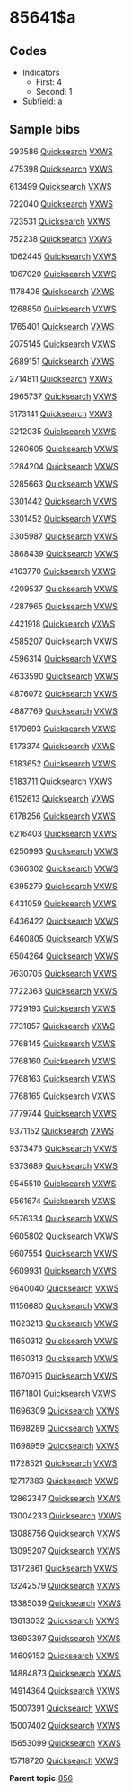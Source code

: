 # 85641$a

## Codes

-   Indicators
    -   First: 4
    -   Second: 1
-   Subfield: a

## Sample bibs

293586 [Quicksearch](https://search.library.yale.edu/catalog/293586) [VXWS](http://prodorbis.library.yale.edu:7014/vxws/GetHoldingsService?bibId=293586)

475398 [Quicksearch](https://search.library.yale.edu/catalog/475398) [VXWS](http://prodorbis.library.yale.edu:7014/vxws/GetHoldingsService?bibId=475398)

613499 [Quicksearch](https://search.library.yale.edu/catalog/613499) [VXWS](http://prodorbis.library.yale.edu:7014/vxws/GetHoldingsService?bibId=613499)

722040 [Quicksearch](https://search.library.yale.edu/catalog/722040) [VXWS](http://prodorbis.library.yale.edu:7014/vxws/GetHoldingsService?bibId=722040)

723531 [Quicksearch](https://search.library.yale.edu/catalog/723531) [VXWS](http://prodorbis.library.yale.edu:7014/vxws/GetHoldingsService?bibId=723531)

752238 [Quicksearch](https://search.library.yale.edu/catalog/752238) [VXWS](http://prodorbis.library.yale.edu:7014/vxws/GetHoldingsService?bibId=752238)

1062445 [Quicksearch](https://search.library.yale.edu/catalog/1062445) [VXWS](http://prodorbis.library.yale.edu:7014/vxws/GetHoldingsService?bibId=1062445)

1067020 [Quicksearch](https://search.library.yale.edu/catalog/1067020) [VXWS](http://prodorbis.library.yale.edu:7014/vxws/GetHoldingsService?bibId=1067020)

1178408 [Quicksearch](https://search.library.yale.edu/catalog/1178408) [VXWS](http://prodorbis.library.yale.edu:7014/vxws/GetHoldingsService?bibId=1178408)

1268850 [Quicksearch](https://search.library.yale.edu/catalog/1268850) [VXWS](http://prodorbis.library.yale.edu:7014/vxws/GetHoldingsService?bibId=1268850)

1765401 [Quicksearch](https://search.library.yale.edu/catalog/1765401) [VXWS](http://prodorbis.library.yale.edu:7014/vxws/GetHoldingsService?bibId=1765401)

2075145 [Quicksearch](https://search.library.yale.edu/catalog/2075145) [VXWS](http://prodorbis.library.yale.edu:7014/vxws/GetHoldingsService?bibId=2075145)

2689151 [Quicksearch](https://search.library.yale.edu/catalog/2689151) [VXWS](http://prodorbis.library.yale.edu:7014/vxws/GetHoldingsService?bibId=2689151)

2714811 [Quicksearch](https://search.library.yale.edu/catalog/2714811) [VXWS](http://prodorbis.library.yale.edu:7014/vxws/GetHoldingsService?bibId=2714811)

2965737 [Quicksearch](https://search.library.yale.edu/catalog/2965737) [VXWS](http://prodorbis.library.yale.edu:7014/vxws/GetHoldingsService?bibId=2965737)

3173141 [Quicksearch](https://search.library.yale.edu/catalog/3173141) [VXWS](http://prodorbis.library.yale.edu:7014/vxws/GetHoldingsService?bibId=3173141)

3212035 [Quicksearch](https://search.library.yale.edu/catalog/3212035) [VXWS](http://prodorbis.library.yale.edu:7014/vxws/GetHoldingsService?bibId=3212035)

3260605 [Quicksearch](https://search.library.yale.edu/catalog/3260605) [VXWS](http://prodorbis.library.yale.edu:7014/vxws/GetHoldingsService?bibId=3260605)

3284204 [Quicksearch](https://search.library.yale.edu/catalog/3284204) [VXWS](http://prodorbis.library.yale.edu:7014/vxws/GetHoldingsService?bibId=3284204)

3285663 [Quicksearch](https://search.library.yale.edu/catalog/3285663) [VXWS](http://prodorbis.library.yale.edu:7014/vxws/GetHoldingsService?bibId=3285663)

3301442 [Quicksearch](https://search.library.yale.edu/catalog/3301442) [VXWS](http://prodorbis.library.yale.edu:7014/vxws/GetHoldingsService?bibId=3301442)

3301452 [Quicksearch](https://search.library.yale.edu/catalog/3301452) [VXWS](http://prodorbis.library.yale.edu:7014/vxws/GetHoldingsService?bibId=3301452)

3305987 [Quicksearch](https://search.library.yale.edu/catalog/3305987) [VXWS](http://prodorbis.library.yale.edu:7014/vxws/GetHoldingsService?bibId=3305987)

3868439 [Quicksearch](https://search.library.yale.edu/catalog/3868439) [VXWS](http://prodorbis.library.yale.edu:7014/vxws/GetHoldingsService?bibId=3868439)

4163770 [Quicksearch](https://search.library.yale.edu/catalog/4163770) [VXWS](http://prodorbis.library.yale.edu:7014/vxws/GetHoldingsService?bibId=4163770)

4209537 [Quicksearch](https://search.library.yale.edu/catalog/4209537) [VXWS](http://prodorbis.library.yale.edu:7014/vxws/GetHoldingsService?bibId=4209537)

4287965 [Quicksearch](https://search.library.yale.edu/catalog/4287965) [VXWS](http://prodorbis.library.yale.edu:7014/vxws/GetHoldingsService?bibId=4287965)

4421918 [Quicksearch](https://search.library.yale.edu/catalog/4421918) [VXWS](http://prodorbis.library.yale.edu:7014/vxws/GetHoldingsService?bibId=4421918)

4585207 [Quicksearch](https://search.library.yale.edu/catalog/4585207) [VXWS](http://prodorbis.library.yale.edu:7014/vxws/GetHoldingsService?bibId=4585207)

4596314 [Quicksearch](https://search.library.yale.edu/catalog/4596314) [VXWS](http://prodorbis.library.yale.edu:7014/vxws/GetHoldingsService?bibId=4596314)

4633590 [Quicksearch](https://search.library.yale.edu/catalog/4633590) [VXWS](http://prodorbis.library.yale.edu:7014/vxws/GetHoldingsService?bibId=4633590)

4876072 [Quicksearch](https://search.library.yale.edu/catalog/4876072) [VXWS](http://prodorbis.library.yale.edu:7014/vxws/GetHoldingsService?bibId=4876072)

4887769 [Quicksearch](https://search.library.yale.edu/catalog/4887769) [VXWS](http://prodorbis.library.yale.edu:7014/vxws/GetHoldingsService?bibId=4887769)

5170693 [Quicksearch](https://search.library.yale.edu/catalog/5170693) [VXWS](http://prodorbis.library.yale.edu:7014/vxws/GetHoldingsService?bibId=5170693)

5173374 [Quicksearch](https://search.library.yale.edu/catalog/5173374) [VXWS](http://prodorbis.library.yale.edu:7014/vxws/GetHoldingsService?bibId=5173374)

5183652 [Quicksearch](https://search.library.yale.edu/catalog/5183652) [VXWS](http://prodorbis.library.yale.edu:7014/vxws/GetHoldingsService?bibId=5183652)

5183711 [Quicksearch](https://search.library.yale.edu/catalog/5183711) [VXWS](http://prodorbis.library.yale.edu:7014/vxws/GetHoldingsService?bibId=5183711)

6152613 [Quicksearch](https://search.library.yale.edu/catalog/6152613) [VXWS](http://prodorbis.library.yale.edu:7014/vxws/GetHoldingsService?bibId=6152613)

6178256 [Quicksearch](https://search.library.yale.edu/catalog/6178256) [VXWS](http://prodorbis.library.yale.edu:7014/vxws/GetHoldingsService?bibId=6178256)

6216403 [Quicksearch](https://search.library.yale.edu/catalog/6216403) [VXWS](http://prodorbis.library.yale.edu:7014/vxws/GetHoldingsService?bibId=6216403)

6250993 [Quicksearch](https://search.library.yale.edu/catalog/6250993) [VXWS](http://prodorbis.library.yale.edu:7014/vxws/GetHoldingsService?bibId=6250993)

6366302 [Quicksearch](https://search.library.yale.edu/catalog/6366302) [VXWS](http://prodorbis.library.yale.edu:7014/vxws/GetHoldingsService?bibId=6366302)

6395279 [Quicksearch](https://search.library.yale.edu/catalog/6395279) [VXWS](http://prodorbis.library.yale.edu:7014/vxws/GetHoldingsService?bibId=6395279)

6431059 [Quicksearch](https://search.library.yale.edu/catalog/6431059) [VXWS](http://prodorbis.library.yale.edu:7014/vxws/GetHoldingsService?bibId=6431059)

6436422 [Quicksearch](https://search.library.yale.edu/catalog/6436422) [VXWS](http://prodorbis.library.yale.edu:7014/vxws/GetHoldingsService?bibId=6436422)

6460805 [Quicksearch](https://search.library.yale.edu/catalog/6460805) [VXWS](http://prodorbis.library.yale.edu:7014/vxws/GetHoldingsService?bibId=6460805)

6504264 [Quicksearch](https://search.library.yale.edu/catalog/6504264) [VXWS](http://prodorbis.library.yale.edu:7014/vxws/GetHoldingsService?bibId=6504264)

7630705 [Quicksearch](https://search.library.yale.edu/catalog/7630705) [VXWS](http://prodorbis.library.yale.edu:7014/vxws/GetHoldingsService?bibId=7630705)

7722363 [Quicksearch](https://search.library.yale.edu/catalog/7722363) [VXWS](http://prodorbis.library.yale.edu:7014/vxws/GetHoldingsService?bibId=7722363)

7729193 [Quicksearch](https://search.library.yale.edu/catalog/7729193) [VXWS](http://prodorbis.library.yale.edu:7014/vxws/GetHoldingsService?bibId=7729193)

7731857 [Quicksearch](https://search.library.yale.edu/catalog/7731857) [VXWS](http://prodorbis.library.yale.edu:7014/vxws/GetHoldingsService?bibId=7731857)

7768145 [Quicksearch](https://search.library.yale.edu/catalog/7768145) [VXWS](http://prodorbis.library.yale.edu:7014/vxws/GetHoldingsService?bibId=7768145)

7768160 [Quicksearch](https://search.library.yale.edu/catalog/7768160) [VXWS](http://prodorbis.library.yale.edu:7014/vxws/GetHoldingsService?bibId=7768160)

7768163 [Quicksearch](https://search.library.yale.edu/catalog/7768163) [VXWS](http://prodorbis.library.yale.edu:7014/vxws/GetHoldingsService?bibId=7768163)

7768165 [Quicksearch](https://search.library.yale.edu/catalog/7768165) [VXWS](http://prodorbis.library.yale.edu:7014/vxws/GetHoldingsService?bibId=7768165)

7779744 [Quicksearch](https://search.library.yale.edu/catalog/7779744) [VXWS](http://prodorbis.library.yale.edu:7014/vxws/GetHoldingsService?bibId=7779744)

9371152 [Quicksearch](https://search.library.yale.edu/catalog/9371152) [VXWS](http://prodorbis.library.yale.edu:7014/vxws/GetHoldingsService?bibId=9371152)

9373473 [Quicksearch](https://search.library.yale.edu/catalog/9373473) [VXWS](http://prodorbis.library.yale.edu:7014/vxws/GetHoldingsService?bibId=9373473)

9373689 [Quicksearch](https://search.library.yale.edu/catalog/9373689) [VXWS](http://prodorbis.library.yale.edu:7014/vxws/GetHoldingsService?bibId=9373689)

9545510 [Quicksearch](https://search.library.yale.edu/catalog/9545510) [VXWS](http://prodorbis.library.yale.edu:7014/vxws/GetHoldingsService?bibId=9545510)

9561674 [Quicksearch](https://search.library.yale.edu/catalog/9561674) [VXWS](http://prodorbis.library.yale.edu:7014/vxws/GetHoldingsService?bibId=9561674)

9576334 [Quicksearch](https://search.library.yale.edu/catalog/9576334) [VXWS](http://prodorbis.library.yale.edu:7014/vxws/GetHoldingsService?bibId=9576334)

9605802 [Quicksearch](https://search.library.yale.edu/catalog/9605802) [VXWS](http://prodorbis.library.yale.edu:7014/vxws/GetHoldingsService?bibId=9605802)

9607554 [Quicksearch](https://search.library.yale.edu/catalog/9607554) [VXWS](http://prodorbis.library.yale.edu:7014/vxws/GetHoldingsService?bibId=9607554)

9609931 [Quicksearch](https://search.library.yale.edu/catalog/9609931) [VXWS](http://prodorbis.library.yale.edu:7014/vxws/GetHoldingsService?bibId=9609931)

9640040 [Quicksearch](https://search.library.yale.edu/catalog/9640040) [VXWS](http://prodorbis.library.yale.edu:7014/vxws/GetHoldingsService?bibId=9640040)

11156680 [Quicksearch](https://search.library.yale.edu/catalog/11156680) [VXWS](http://prodorbis.library.yale.edu:7014/vxws/GetHoldingsService?bibId=11156680)

11623213 [Quicksearch](https://search.library.yale.edu/catalog/11623213) [VXWS](http://prodorbis.library.yale.edu:7014/vxws/GetHoldingsService?bibId=11623213)

11650312 [Quicksearch](https://search.library.yale.edu/catalog/11650312) [VXWS](http://prodorbis.library.yale.edu:7014/vxws/GetHoldingsService?bibId=11650312)

11650313 [Quicksearch](https://search.library.yale.edu/catalog/11650313) [VXWS](http://prodorbis.library.yale.edu:7014/vxws/GetHoldingsService?bibId=11650313)

11670915 [Quicksearch](https://search.library.yale.edu/catalog/11670915) [VXWS](http://prodorbis.library.yale.edu:7014/vxws/GetHoldingsService?bibId=11670915)

11671801 [Quicksearch](https://search.library.yale.edu/catalog/11671801) [VXWS](http://prodorbis.library.yale.edu:7014/vxws/GetHoldingsService?bibId=11671801)

11696309 [Quicksearch](https://search.library.yale.edu/catalog/11696309) [VXWS](http://prodorbis.library.yale.edu:7014/vxws/GetHoldingsService?bibId=11696309)

11698289 [Quicksearch](https://search.library.yale.edu/catalog/11698289) [VXWS](http://prodorbis.library.yale.edu:7014/vxws/GetHoldingsService?bibId=11698289)

11698959 [Quicksearch](https://search.library.yale.edu/catalog/11698959) [VXWS](http://prodorbis.library.yale.edu:7014/vxws/GetHoldingsService?bibId=11698959)

11728521 [Quicksearch](https://search.library.yale.edu/catalog/11728521) [VXWS](http://prodorbis.library.yale.edu:7014/vxws/GetHoldingsService?bibId=11728521)

12717383 [Quicksearch](https://search.library.yale.edu/catalog/12717383) [VXWS](http://prodorbis.library.yale.edu:7014/vxws/GetHoldingsService?bibId=12717383)

12862347 [Quicksearch](https://search.library.yale.edu/catalog/12862347) [VXWS](http://prodorbis.library.yale.edu:7014/vxws/GetHoldingsService?bibId=12862347)

13004233 [Quicksearch](https://search.library.yale.edu/catalog/13004233) [VXWS](http://prodorbis.library.yale.edu:7014/vxws/GetHoldingsService?bibId=13004233)

13088756 [Quicksearch](https://search.library.yale.edu/catalog/13088756) [VXWS](http://prodorbis.library.yale.edu:7014/vxws/GetHoldingsService?bibId=13088756)

13095207 [Quicksearch](https://search.library.yale.edu/catalog/13095207) [VXWS](http://prodorbis.library.yale.edu:7014/vxws/GetHoldingsService?bibId=13095207)

13172861 [Quicksearch](https://search.library.yale.edu/catalog/13172861) [VXWS](http://prodorbis.library.yale.edu:7014/vxws/GetHoldingsService?bibId=13172861)

13242579 [Quicksearch](https://search.library.yale.edu/catalog/13242579) [VXWS](http://prodorbis.library.yale.edu:7014/vxws/GetHoldingsService?bibId=13242579)

13385039 [Quicksearch](https://search.library.yale.edu/catalog/13385039) [VXWS](http://prodorbis.library.yale.edu:7014/vxws/GetHoldingsService?bibId=13385039)

13613032 [Quicksearch](https://search.library.yale.edu/catalog/13613032) [VXWS](http://prodorbis.library.yale.edu:7014/vxws/GetHoldingsService?bibId=13613032)

13693397 [Quicksearch](https://search.library.yale.edu/catalog/13693397) [VXWS](http://prodorbis.library.yale.edu:7014/vxws/GetHoldingsService?bibId=13693397)

14609152 [Quicksearch](https://search.library.yale.edu/catalog/14609152) [VXWS](http://prodorbis.library.yale.edu:7014/vxws/GetHoldingsService?bibId=14609152)

14884873 [Quicksearch](https://search.library.yale.edu/catalog/14884873) [VXWS](http://prodorbis.library.yale.edu:7014/vxws/GetHoldingsService?bibId=14884873)

14914364 [Quicksearch](https://search.library.yale.edu/catalog/14914364) [VXWS](http://prodorbis.library.yale.edu:7014/vxws/GetHoldingsService?bibId=14914364)

15007391 [Quicksearch](https://search.library.yale.edu/catalog/15007391) [VXWS](http://prodorbis.library.yale.edu:7014/vxws/GetHoldingsService?bibId=15007391)

15007402 [Quicksearch](https://search.library.yale.edu/catalog/15007402) [VXWS](http://prodorbis.library.yale.edu:7014/vxws/GetHoldingsService?bibId=15007402)

15653099 [Quicksearch](https://search.library.yale.edu/catalog/15653099) [VXWS](http://prodorbis.library.yale.edu:7014/vxws/GetHoldingsService?bibId=15653099)

15718720 [Quicksearch](https://search.library.yale.edu/catalog/15718720) [VXWS](http://prodorbis.library.yale.edu:7014/vxws/GetHoldingsService?bibId=15718720)

**Parent topic:**[856](../../tags/856/856.md)

